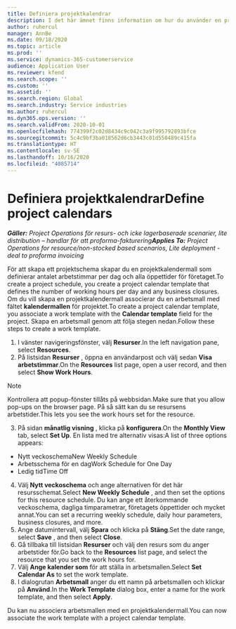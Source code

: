 ```yaml
---
title: Definiera projektkalendrar
description: I det här ämnet finns information om hur du använder en projektkalender för att följa upp projektschemat.
author: ruhercul
manager: AnnBe
ms.date: 09/18/2020
ms.topic: article
ms.prod: ''
ms.service: dynamics-365-customerservice
audience: Application User
ms.reviewer: kfend
ms.search.scope: ''
ms.custom: ''
ms.assetid: ''
ms.search.region: Global
ms.search.industry: Service industries
ms.author: ruhercul
ms.dyn365.ops.version: ''
ms.search.validFrom: 2020-10-01
ms.openlocfilehash: 774399f2c02d8434c9c042c3a9f995792893bfce
ms.sourcegitcommit: 5c4c9bf3ba018562d6cb3443c01d550489c415fa
ms.translationtype: HT
ms.contentlocale: sv-SE
ms.lasthandoff: 10/16/2020
ms.locfileid: "4085714"
---
```

# <a name="define-project-calendars"></a><span data-ttu-id="cd670-103">Definiera projektkalendrar</span><span class="sxs-lookup"><span data-stu-id="cd670-103">Define project calendars</span></span>

<span data-ttu-id="cd670-104">_**Gäller:** Project Operations för resurs- och icke lagerbaserade scenarier, lite distribution – handlar för att proforma-fakturering_</span><span class="sxs-lookup"><span data-stu-id="cd670-104">_**Applies To:** Project Operations for resource/non-stocked based scenarios, Lite deployment - deal to proforma invoicing_</span></span>

<span data-ttu-id="cd670-105">För att skapa ett projektschema skapar du en projektkalendermall som definierar antalet arbetstimmar per dag och alla öppettider för företaget.</span><span class="sxs-lookup"><span data-stu-id="cd670-105">To create a project schedule, you create a project calendar template that defines the number of working hours per day and any business closures.</span></span> <span data-ttu-id="cd670-106">Om du vill skapa en projektkalendermall associerar du en arbetsmall med fältet **kalendermallen** för projektet.</span><span class="sxs-lookup"><span data-stu-id="cd670-106">To create a project calendar template, you associate a work template with the **Calendar template** field for the project.</span></span> <span data-ttu-id="cd670-107">Skapa en arbetsmall genom att följa stegen nedan.</span><span class="sxs-lookup"><span data-stu-id="cd670-107">Follow these steps to create a work template.</span></span>

1. <span data-ttu-id="cd670-108">I vänster navigeringsfönster, välj **Resurser**.</span><span class="sxs-lookup"><span data-stu-id="cd670-108">In the left navigation pane, select **Resources**.</span></span> 
2. <span data-ttu-id="cd670-109">På listsidan **Resurser** , öppna en användarpost och välj sedan **Visa arbetstimmar**.</span><span class="sxs-lookup"><span data-stu-id="cd670-109">On the **Resources** list page, open a user record, and then select **Show Work Hours**.</span></span>

  > [!NOTE]
  > <span data-ttu-id="cd670-110">Kontrollera att popup-fönster tillåts på webbsidan.</span><span class="sxs-lookup"><span data-stu-id="cd670-110">Make sure that you allow pop-ups on the browser page.</span></span> <span data-ttu-id="cd670-111">På så sätt kan du se resursens arbetstider.</span><span class="sxs-lookup"><span data-stu-id="cd670-111">This lets you see the work hours set for the resource.</span></span>
  
3. <span data-ttu-id="cd670-112">På sidan **månatlig visning** , klicka på **konfigurera**.</span><span class="sxs-lookup"><span data-stu-id="cd670-112">On the **Monthly View** tab, select **Set Up**.</span></span> <span data-ttu-id="cd670-113">En lista med tre alternativ visas:</span><span class="sxs-lookup"><span data-stu-id="cd670-113">A list of three options appears:</span></span> 

  - <span data-ttu-id="cd670-114">Nytt veckoschema</span><span class="sxs-lookup"><span data-stu-id="cd670-114">New Weekly Schedule</span></span>
  - <span data-ttu-id="cd670-115">Arbetsschema för en dag</span><span class="sxs-lookup"><span data-stu-id="cd670-115">Work Schedule for One Day</span></span>
  - <span data-ttu-id="cd670-116">Ledig tid</span><span class="sxs-lookup"><span data-stu-id="cd670-116">Time Off</span></span>

4. <span data-ttu-id="cd670-117">Välj **Nytt veckoschema** och ange alternativen för det här resursschemat.</span><span class="sxs-lookup"><span data-stu-id="cd670-117">Select **New Weekly Schedule** , and then set the options for this resource schedule.</span></span> <span data-ttu-id="cd670-118">Du kan ange ett återkommande veckoschema, dagliga timparametrar, företagets öppettider och mycket annat.</span><span class="sxs-lookup"><span data-stu-id="cd670-118">You can set a recurring weekly schedule, daily hour parameters, business closures, and more.</span></span>
5. <span data-ttu-id="cd670-119">Ange datumintervall, välj **Spara** och klicka på **Stäng**.</span><span class="sxs-lookup"><span data-stu-id="cd670-119">Set the date range, select **Save** , and then select **Close**.</span></span> 
6. <span data-ttu-id="cd670-120">Gå tillbaka till listsidan **Resurser** och välj den resurs som du anger arbetstider för.</span><span class="sxs-lookup"><span data-stu-id="cd670-120">Go back to the **Resources** list page, and select the resource that you set the work hours for.</span></span> 
7. <span data-ttu-id="cd670-121">Välj **Ange kalender som** för att ställa in arbetsmallen.</span><span class="sxs-lookup"><span data-stu-id="cd670-121">Select **Set Calendar As** to set the work template.</span></span> 
8. <span data-ttu-id="cd670-122">I dialogrutan **Arbetsmall** anger du ett namn på arbetsmallen och klickar på **Använd**.</span><span class="sxs-lookup"><span data-stu-id="cd670-122">In the **Work Template** dialog box, enter a name for the work template, and then select **Apply**.</span></span> 

<span data-ttu-id="cd670-123">Du kan nu associera arbetsmallen med en projektkalendermall.</span><span class="sxs-lookup"><span data-stu-id="cd670-123">You can now associate the work template with a project calendar template.</span></span>
